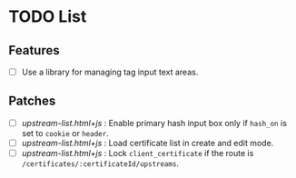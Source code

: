 # TODO List

## Features

- [ ] Use a library for managing tag input text areas. 

## Patches

- [ ] *upstream-list.html+js* : Enable primary hash input box only if `hash_on` is set to `cookie` or `header`.
- [ ] *upstream-list.html+js* : Load certificate list in create and edit mode.
- [ ] *upstream-list.html+js* : Lock `client_certificate` if the route is `/certificates/:certificateId/upstreams`.